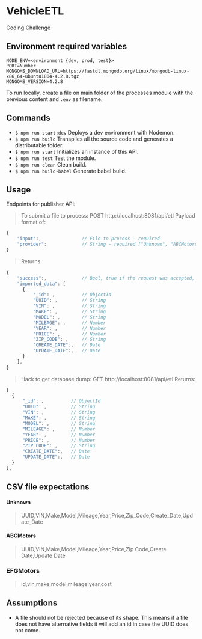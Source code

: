 # VehicleETL
Coding Challenge

## Environment required variables

```shell
NODE_ENV=<environment {dev, prod, test}>
PORT=Number
MONGOMS_DOWNLOAD_URL=https://fastdl.mongodb.org/linux/mongodb-linux-x86_64-ubuntu1804-4.2.8.tgz
MONGOMS_VERSION=4.2.8
```
To run locally, create a file on main folder of the processes module with the previous content and `.env` as filename.

## Commands

* `$ npm run start:dev` Deploys a dev environment with Nodemon.
* `$ npm run build` Transpiles all the source code and generates a distributable folder.
* `$ npm run start` Initializes an instance of this API.
* `$ npm run test` Test the module.
* `$ npm run clean` Clean build.
* `$ npm run build-babel` Generate babel build.

## Usage

Endpoints for publisher API:

> To submit a file to process:
> POST http://localhost:8081/api/etl
> Payload format of:
```javascript
{
    "input":,               // File to process - required
    "provider":             // String - required ["Unknown", "ABCMotors", "FGEMotors"]
}
```
> Returns:
```javascript
{
    "success":,             // Bool, true if the request was accepted, false if error
    "imported_data": [
      {
          "_id": ,          // ObjectId
          "UUID": ,         // String
          "VIN": ,          // String
          "MAKE": ,         // String
          "MODEL": ,        // String
          "MILEAGE": ,      // Number
          "YEAR": ,         // Number
          "PRICE": ,        // Number
          "ZIP_CODE": ,     // String
          "CREATE_DATE":,   // Date
          "UPDATE_DATE":,   // Date
      }
    ],
}
```

> Hack to get database dump:
> GET http://localhost:8081/api/etl
> Returns:
```javascript
[
  {
      "_id": ,          // ObjectId
      "UUID": ,         // String
      "VIN": ,          // String
      "MAKE": ,         // String
      "MODEL": ,        // String
      "MILEAGE": ,      // Number
      "YEAR": ,         // Number
      "PRICE": ,        // Number
      "ZIP_CODE": ,     // String
      "CREATE_DATE":,   // Date
      "UPDATE_DATE":,   // Date
  }
],
```

## CSV file expectations

#### Unknown

> UUID,VIN,Make,Model,Mileage,Year,Price,Zip_Code,Create_Date,Update_Date

#### ABCMotors
> UUID,VIN,Make,Model,Mileage,Year,Price,Zip Code,Create Date,Update Date

### EFGMotors
> id,vin,make,model,mileage,year,cost

## Assumptions
* A file should not be rejected because of its shape. This means if a file does not have alternative fields it will add an id in case the UUID does not come.